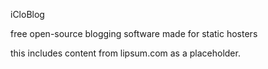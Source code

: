 iCloBlog 

free open-source blogging software made for static hosters

this includes content from lipsum.com as a placeholder.
